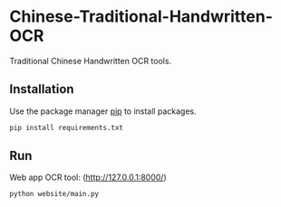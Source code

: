 # Chinese-Traditional-Handwritten-OCR

Traditional Chinese Handwritten OCR tools.

## Installation

Use the package manager [pip](https://pip.pypa.io/en/stable/) to install packages.

```bash
pip install requirements.txt
```

## Run

Web app OCR tool: (http://127.0.0.1:8000/)
```bash
python website/main.py
```
